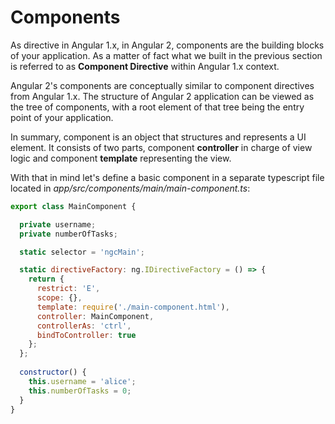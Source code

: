 # Components

As directive in Angular 1.x, in Angular 2, components are the building blocks of your application. As a matter of fact what we built in the previous section is referred to as **Component Directive** within Angular 1.x context. 

Angular 2's components are conceptually similar to component directives from Angular 1.x. The structure of Angular 2 application can be viewed as the tree of components, with a root element of that tree being the entry point of your application.

In summary, component is an object that structures and represents a UI element. It consists of two parts, component **controller** in charge of view logic and component **template** representing the view.

With that in mind let's define a basic component in a separate typescript file 
located in *app/src/components/main/main-component.ts*:

```javascript
export class MainComponent {

  private username;
  private numberOfTasks;

  static selector = 'ngcMain';

  static directiveFactory: ng.IDirectiveFactory = () => {
    return {
      restrict: 'E',
      scope: {},
      template: require('./main-component.html'),
      controller: MainComponent,
      controllerAs: 'ctrl',
      bindToController: true
    };
  };
  
  constructor() {
    this.username = 'alice';
    this.numberOfTasks = 0;
  }
}
```

